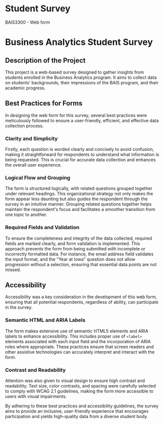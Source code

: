 # Student Survey
BAIS3300 - Web form

# Business Analytics Student Survey

## Description of the Project
This project is a web-based survey designed to gather insights from students enrolled in the Business Analytics program. It aims to collect data on students' backgrounds, their impressions of the BAIS program, and their academic progress.

## Best Practices for Forms
In designing the web form for this survey, several best practices were meticulously followed to ensure a user-friendly, efficient, and effective data collection process.

### Clarity and Simplicity
Firstly, each question is worded clearly and concisely to avoid confusion, making it straightforward for respondents to understand what information is being requested. This is crucial for accurate data collection and enhances the overall user experience.

### Logical Flow and Grouping
The form is structured logically, with related questions grouped together under relevant headings. This organizational strategy not only makes the form appear less daunting but also guides the respondent through the survey in an intuitive manner. Grouping related questions together helps maintain the respondent's focus and facilitates a smoother transition from one topic to another.

### Required Fields and Validation
To ensure the completeness and integrity of the data collected, required fields are marked clearly, and form validation is implemented. This approach prevents the form from being submitted with incomplete or incorrectly formatted data. For instance, the email address field validates the input format, and the "Year at Iowa" question does not allow progression without a selection, ensuring that essential data points are not missed.

## Accessibility
Accessibility was a key consideration in the development of this web form, ensuring that all potential respondents, regardless of ability, can participate in the survey.

### Semantic HTML and ARIA Labels
The form makes extensive use of semantic HTML5 elements and ARIA labels to enhance accessibility. This includes proper use of `<label>` elements associated with each input field and the incorporation of ARIA roles where appropriate. These practices ensure that screen readers and other assistive technologies can accurately interpret and interact with the form.

### Contrast and Readability
Attention was also given to visual design to ensure high contrast and readability. Text size, color contrasts, and spacing were carefully selected to comply with WCAG 2.1 guidelines, making the form more accessible to users with visual impairments.

By adhering to these best practices and accessibility guidelines, the survey aims to provide an inclusive, user-friendly experience that encourages participation and yields high-quality data from a diverse student body.
